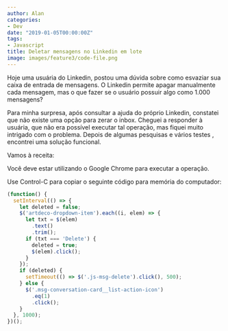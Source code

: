 ```yaml
---
author: Alan
categories:
- Dev
date: "2019-01-05T00:00:00Z"
tags:
- Javascript
title: Deletar mensagens no Linkedin em lote
image: images/feature3/code-file.png
---
```


Hoje uma usuária do Linkedin, postou uma dúvida sobre como esvaziar sua caixa de entrada de mensagens. O Linkedin permite apagar manualmente cada mensagem, mas o que fazer se o usuário possuir algo como 1.000 mensagens?


Para minha surpresa, após consultar a ajuda do próprio Linkedin, constatei que não existe uma opção para zerar o inbox. Cheguei a responder à usuária, que não era possível executar tal operação, mas fiquei muito intrigado com o problema.
Depois de algumas pesquisas e vários testes , encontrei uma solução funcional.

Vamos à receita:

Você deve estar utilizando o Google Chrome para executar a operação.

Use Control-C para copiar o seguinte código para memória do computador:

```javascript
(function() {
  setInterval(() => {
    let deleted = false;
    $('artdeco-dropdown-item').each((i, elem) => {
      let txt = $(elem)
        .text()
        .trim();
      if (txt === 'Delete') {
        deleted = true;
        $(elem).click();
      }
    });
    if (deleted) {
      setTimeout(() => $('.js-msg-delete').click(), 500);
    } else {
      $('.msg-conversation-card__list-action-icon')
        .eq(1)
        .click();
    }
  }, 1000);
})();
```
